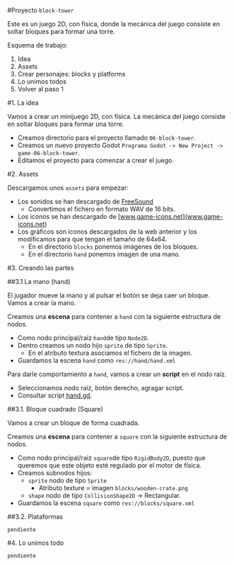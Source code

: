 
#Proyecto `block-tower`

Este es un juego 2D, con física, donde la mecánica del juego consiste en
soltar bloques para formar una torre.

Esquema de trabajo:
1. Idea
2. Assets
3. Crear personajes: blocks y platforms
4. Lo unimos todos
5. Volver al paso 1

#1. La idea

Vamos a crear un minijuego 2D, con física.
La mecánica del juego consiste en soltar bloques para formar una torre.

* Creamos directorio para el proyecto llamado `06-block-tower`.
* Creamos un nuevo proyecto Godot `Programa Godot -> New Project -> game-06-block-tower`.
* Editamos el proyecto para comenzar a crear el juego.

#2. Assets

Descargamos unos `assets` para empezar:
* Los sonidos se han descargado de [FreeSound](https://www.freesound.org)
   * Convertimos el fichero en formato WAV de 16 bits.
* Los iconos se han descargado de [www.game-icons.net](www.game-icons.net)
* Los gráficos son iconos descargados de la web anterior y los modificamos
para que tengan el tamaño de 64x64.
    * En el directorio `blocks` ponemos imágenes de los bloques.
    * En el directorio `hand` ponemos imagen de una mano.

#3. Creando las partes

##3.1 La mano (hand)

El jugador mueve la mano y al pulsar el botón se deja caer un bloque.
Vamos a crear la mano.

Creamos una **escena** para contener a `hand` con la siguiente estructura de nodos.
* Como nodo principal/raíz `hand`de tipo `Node2D`.
* Dentro creamos un nodo hijo `sprite` de tipo `Sprite`.
    * En el atributo textura asociamos el fichero de la imagen.
* Guardamos la escena `hand` como `res://hand/hand.xml`

Para darle comportamiento a `hand`, vamos a crear un **script** en el nodo raíz.
* Seleccionamos nodo raíz, botón derecho, agragar script.
* Consultar script [hand.gd](./../../games/06-block-tower/hand/hand.gd).

##3.1. Bloque cuadrado (Square)

Vamos a crear un bloque de forma cuadrada.

Creamos una **escena** para contener a `square` con la siguiente estructura de nodos.
* Como nodo principal/raíz `square`de tipo `RigidBody2D`, puesto que queremos
que este objeto esté regulado por el motor de física.
* Creamos subnodos hijos:
    * `sprite` nodo de tipo `Sprite`
        * Atributo texture = imagen `blocks/wooden-crate.png`
    * `shape` nodo de tipo `CollisionShape2D` -> Rectangular.
* Guardamos la escena `square` como `res://blocks/square.xml`

##3.2. Plataformas

`pendiente`

#4. Lo unimos todo

`pendiente`
